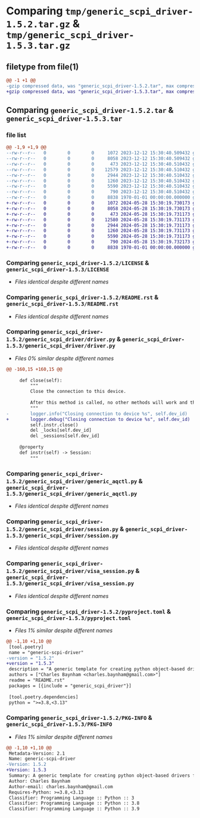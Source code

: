 # Comparing `tmp/generic_scpi_driver-1.5.2.tar.gz` & `tmp/generic_scpi_driver-1.5.3.tar.gz`

## filetype from file(1)

```diff
@@ -1 +1 @@
-gzip compressed data, was "generic_scpi_driver-1.5.2.tar", max compression
+gzip compressed data, was "generic_scpi_driver-1.5.3.tar", max compression
```

## Comparing `generic_scpi_driver-1.5.2.tar` & `generic_scpi_driver-1.5.3.tar`

### file list

```diff
@@ -1,9 +1,9 @@
--rw-r--r--   0        0        0     1072 2023-12-12 15:30:40.509432 generic_scpi_driver-1.5.2/LICENSE
--rw-r--r--   0        0        0     8058 2023-12-12 15:30:40.509432 generic_scpi_driver-1.5.2/README.rst
--rw-r--r--   0        0        0      473 2023-12-12 15:30:40.510432 generic_scpi_driver-1.5.2/generic_scpi_driver/__init__.py
--rw-r--r--   0        0        0    12579 2023-12-12 15:30:40.510432 generic_scpi_driver-1.5.2/generic_scpi_driver/driver.py
--rw-r--r--   0        0        0     2944 2023-12-12 15:30:40.510432 generic_scpi_driver-1.5.2/generic_scpi_driver/generic_aqctl.py
--rw-r--r--   0        0        0     1260 2023-12-12 15:30:40.510432 generic_scpi_driver-1.5.2/generic_scpi_driver/session.py
--rw-r--r--   0        0        0     5590 2023-12-12 15:30:40.510432 generic_scpi_driver-1.5.2/generic_scpi_driver/visa_session.py
--rw-r--r--   0        0        0      790 2023-12-12 15:30:40.510432 generic_scpi_driver-1.5.2/pyproject.toml
--rw-r--r--   0        0        0     8838 1970-01-01 00:00:00.000000 generic_scpi_driver-1.5.2/PKG-INFO
+-rw-r--r--   0        0        0     1072 2024-05-28 15:30:19.730173 generic_scpi_driver-1.5.3/LICENSE
+-rw-r--r--   0        0        0     8058 2024-05-28 15:30:19.730173 generic_scpi_driver-1.5.3/README.rst
+-rw-r--r--   0        0        0      473 2024-05-28 15:30:19.731173 generic_scpi_driver-1.5.3/generic_scpi_driver/__init__.py
+-rw-r--r--   0        0        0    12580 2024-05-28 15:30:19.731173 generic_scpi_driver-1.5.3/generic_scpi_driver/driver.py
+-rw-r--r--   0        0        0     2944 2024-05-28 15:30:19.731173 generic_scpi_driver-1.5.3/generic_scpi_driver/generic_aqctl.py
+-rw-r--r--   0        0        0     1260 2024-05-28 15:30:19.731173 generic_scpi_driver-1.5.3/generic_scpi_driver/session.py
+-rw-r--r--   0        0        0     5590 2024-05-28 15:30:19.731173 generic_scpi_driver-1.5.3/generic_scpi_driver/visa_session.py
+-rw-r--r--   0        0        0      790 2024-05-28 15:30:19.732173 generic_scpi_driver-1.5.3/pyproject.toml
+-rw-r--r--   0        0        0     8838 1970-01-01 00:00:00.000000 generic_scpi_driver-1.5.3/PKG-INFO
```

### Comparing `generic_scpi_driver-1.5.2/LICENSE` & `generic_scpi_driver-1.5.3/LICENSE`

 * *Files identical despite different names*

### Comparing `generic_scpi_driver-1.5.2/README.rst` & `generic_scpi_driver-1.5.3/README.rst`

 * *Files identical despite different names*

### Comparing `generic_scpi_driver-1.5.2/generic_scpi_driver/driver.py` & `generic_scpi_driver-1.5.3/generic_scpi_driver/driver.py`

 * *Files 0% similar despite different names*

```diff
@@ -160,15 +160,15 @@
 
     def close(self):
         """
         Close the connection to this device.
 
         After this method is called, no other methods will work and this object should be discarded.
         """
-        logger.info("Closing connection to device %s", self.dev_id)
+        logger.debug("Closing connection to device %s", self.dev_id)
         self.instr.close()
         del _locks[self.dev_id]
         del _sessions[self.dev_id]
 
     @property
     def instr(self) -> Session:
         """
```

### Comparing `generic_scpi_driver-1.5.2/generic_scpi_driver/generic_aqctl.py` & `generic_scpi_driver-1.5.3/generic_scpi_driver/generic_aqctl.py`

 * *Files identical despite different names*

### Comparing `generic_scpi_driver-1.5.2/generic_scpi_driver/session.py` & `generic_scpi_driver-1.5.3/generic_scpi_driver/session.py`

 * *Files identical despite different names*

### Comparing `generic_scpi_driver-1.5.2/generic_scpi_driver/visa_session.py` & `generic_scpi_driver-1.5.3/generic_scpi_driver/visa_session.py`

 * *Files identical despite different names*

### Comparing `generic_scpi_driver-1.5.2/pyproject.toml` & `generic_scpi_driver-1.5.3/pyproject.toml`

 * *Files 1% similar despite different names*

```diff
@@ -1,10 +1,10 @@
 [tool.poetry]
 name = "generic-scpi-driver"
-version = "1.5.2"
+version = "1.5.3"
 description = "A generic template for creating python object-based drivers for SCPI hardware devices which communicate via VISA. Compatible with ARTIQ  installed with [artiq] modifier"
 authors = ["Charles Baynham <charles.baynham@gmail.com>"]
 readme = "README.rst"
 packages = [{include = "generic_scpi_driver"}]
 
 [tool.poetry.dependencies]
 python = ">=3.8,<3.13"
```

### Comparing `generic_scpi_driver-1.5.2/PKG-INFO` & `generic_scpi_driver-1.5.3/PKG-INFO`

 * *Files 1% similar despite different names*

```diff
@@ -1,10 +1,10 @@
 Metadata-Version: 2.1
 Name: generic-scpi-driver
-Version: 1.5.2
+Version: 1.5.3
 Summary: A generic template for creating python object-based drivers for SCPI hardware devices which communicate via VISA. Compatible with ARTIQ  installed with [artiq] modifier
 Author: Charles Baynham
 Author-email: charles.baynham@gmail.com
 Requires-Python: >=3.8,<3.13
 Classifier: Programming Language :: Python :: 3
 Classifier: Programming Language :: Python :: 3.8
 Classifier: Programming Language :: Python :: 3.9
```

